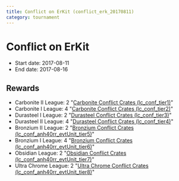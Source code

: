```yaml
---
title: Conflict on ErKit (conflict_erk_20170811)
category: tournament
---
```

# Conflict on ErKit

  * Start date: 2017-08-11
  * End date: 2017-08-16

## Rewards

  * Carbonite II League: 2 "[Carbonite Conflict Crates (lc_conf_tier1)](lc_conf_tier1.html)"
  * Carbonite I League: 4 "[Carbonite Conflict Crates (lc_conf_tier2)](lc_conf_tier2.html)"
  * Durasteel I League: 2 "[Durasteel Conflict Crates (lc_conf_tier3)](lc_conf_tier3.html)"
  * Durasteel II League: 4 "[Durasteel Conflict Crates (lc_conf_tier4)](lc_conf_tier4.html)"
  * Bronzium II League: 2 "[Bronzium Conflict Crates (lc_conf_anh40rr_evtUnit_tier5)](lc_conf_anh40rr_evtUnit_tier5.html)"
  * Bronzium I League: 4 "[Bronzium Conflict Crates (lc_conf_anh40rr_evtUnit_tier6)](lc_conf_anh40rr_evtUnit_tier6.html)"
  * Obsidian League: 2 "[Obsidian Conflict Crates (lc_conf_anh40rr_evtUnit_tier7)](lc_conf_anh40rr_evtUnit_tier7.html)"
  * Ultra Chrome League: 2 "[Ultra Chrome Conflict Crates (lc_conf_anh40rr_evtUnit_tier8)](lc_conf_anh40rr_evtUnit_tier8.html)"
